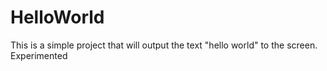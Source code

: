 # HelloWorld

This is a simple project that will output the text "hello world" to the screen. Experimented
